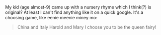 My kid (age almost-9) came up with a nursery rhyme which I think(?) is original? At least I can't find anything like it on a quick google. It's a choosing game, like eenie meenie miney mo:

> China and Italy
> Harold and Mary
> I choose you to
> be the queen fairy!
